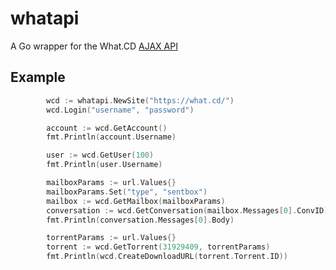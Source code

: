 whatapi
=======

A Go wrapper for the What.CD [AJAX API](https://github.com/WhatCD/Gazelle/wiki/JSON-API-Documentation)

Example
-------
```Go
        wcd := whatapi.NewSite("https://what.cd/")
        wcd.Login("username", "password")

        account := wcd.GetAccount()
        fmt.Println(account.Username)

        user := wcd.GetUser(100)
        fmt.Println(user.Username)

        mailboxParams := url.Values{}
        mailboxParams.Set("type", "sentbox")
        mailbox := wcd.GetMailbox(mailboxParams)
        conversation := wcd.GetConversation(mailbox.Messages[0].ConvID)
        fmt.Println(conversation.Messages[0].Body)

        torrentParams := url.Values{}
        torrent := wcd.GetTorrent(31929409, torrentParams)
        fmt.Println(wcd.CreateDownloadURL(torrent.Torrent.ID))

```
